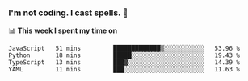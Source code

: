 ### I'm not coding. I cast spells. 🎩

📊 **This week I spent my time on**
<!--START_SECTION:waka-->
```text
JavaScript   51 mins         █████████████▒░░░░░░░░░░░   53.96 % 
Python       18 mins         █████░░░░░░░░░░░░░░░░░░░░   19.43 % 
TypeScript   13 mins         ███▓░░░░░░░░░░░░░░░░░░░░░   14.39 % 
YAML         11 mins         ███░░░░░░░░░░░░░░░░░░░░░░   11.63 % 
```
<!--END_SECTION:waka-->
